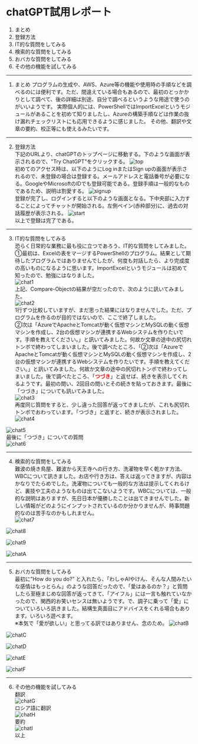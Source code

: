 # chatGPT試用レポート

1. まとめ
2. 登録方法
3. IT的な質問をしてみる
4. 検索的な質問をしてみる
5. おバカな質問をしてみる
6. その他の機能を試してみる
*****
1. まとめ
プログラムの生成や、AWS、Azure等の機能や使用時の手順などを調べるのには便利です。ただ、間違えている場合もあるので、最初のとっかかりとして調べて、後の詳細は別途、自分で調べるというような用途で使うのがいいようです。
実際個人的には、PowerShellではImportExcelというモジュールがあることを初めて知りましたし、Azureの構築手順などは作業の抜け漏れチェックリストにも応用できるように感じました。
その他、翻訳や文章の要約、校正等にも使えるみたいです。
***
2. 登録方法  
下記のURLより、chatGPTのトップページに移動する。下のような画面が表示されるので、"Try ChatGPT"をクリックする。
![top](chatGPT_top.png)  
初めてのアクセス時は、以下のようにLog inまたはSign upの画面が表示されるので、未登録の場合は登録する。メールアドレスと電話番号が必要になる。GoogleやMicrosoftのIDでも登録可能である。登録手順は一般的なものであるため、説明は割愛する。
![signup](chatGPT_signup.png)  
登録が完了し、ログインすると以下のような画面となる。下中央部に入力することによってチャットが開始される。左側ペイン(赤枠部分)に、過去の対話履歴が表示される。
![start](chatGPT_start.png)  
以上で登録は完了である。
*****
3. IT的な質問をしてみる  
恐らく日常的な業務に最も役に立つであろう、IT的な質問をしてみました。
①最初は、Excelの表をマージするPowerShellのプログラム。結果として期待したプログラムではありませんでしたが、何度も対話したら、より完成度の高いものになるように思います。ImportExcelというモジュールは初めて知ったので、勉強にはなりました。  
![chat1](chatGPT_chat1.png)  
上記、Compare-Objectの結果が空だったので、次のように訊いてみました。  
![chat2](chatGPT_chat2.png)  
1行ずつ比較していますが、まだ思った結果にはなりませんでした。ただ、プログラムを作るのが目的ではないので、ここで終了しました。  
②次は「AzureでApacheとTomcatが動く仮想マシンとMySQLの動く仮想マシンを作成し、2台の仮想マシンが連携するWebシステムを作りたいです。手順を教えてください。」と訊いてみました。何故か文章の途中の尻切れトンボで終わってしまいました。後で調べたところ、「②次は「AzureでApacheとTomcatが動く仮想マシンとMySQLの動く仮想マシンを作成し、2台の仮想マシンが連携するWebシステムを作りたいです。手順を教えてください。」と訊いてみました。何故か文章の途中の尻切れトンボで終わってしまいました。後で調べたところ、「**<span style="color: red">つづき</span>**」と返せば、続きを表示してくれるようです。最初の問い、2回目の問いとその続きを貼っておきます。最後に「つづき」についても訊いてみました。  
![chat3](chatGPT_chat3.png)  
再度同じ質問をすると、少し違った回答が返ってきましたが、これも尻切れトンボでおわっています。「つづき」と返すと、続きが表示されました。  
![chat4](chatGPT_chat4.png)  
  
![chat5](chatGPT_chat5.png)  
最後に「つづき」についての質問  
![chat6](chatGPT_chat6.png)  
*****
4. 検索的な質問をしてみる  
難波の焼き鳥屋、難波から天王寺への行き方、洗濯物を早く乾かす方法、WBCについて訊きました。お店や行き方は、答えは返ってきますが、内容はかなりでたらめでした。洗濯物についても一般的な方法は提示してくれるけど、裏技や工夫のようなものは出てこないようです。WBCについては、一般的な説明はありますが、先日日本が優勝したことは出てきませんでした。新しい情報がどのようにインプットされているのか分かりませんが、時事問題的なのは苦手なのかもしれません。  
![chat7](chatGPT_chat7.png)  
  
![chat8](chatGPT_chat8.png)  
  
![chat9](chatGPT_chat9.png)  
  
![chatA](chatGPT_chatA.png)  
*****
5. おバカな質問をしてみる  
最初に”How do you do?” と入れたら、「わしゃAIやけん、そんな人間みたいな感情はもっとらん」のような回答だったので、「愛はあるのか？」と質問したら至極まじめな回答が返ってきて、「アイフル」には一言も触れていなかったので、関西的お笑いセンスは無いようです。で、調子に乗って「愛」についていろいろ訊きました。結構生真面目にアドバイスをくれる場合もあります。いろいろ遊べます。  
※本気で「愛が欲しい」と思ってる訳ではありません、念のため。
![chatB](chatGPT_chatB.png)  
  
![chatC](chatGPT_chatC.png)  
  
![chatD](chatGPT_chatD.png)  
  
![chatE](chatGPT_chatE.png)  
  
![chatF](chatGPT_chatF.png)  
  
***
6. その他の機能を試してみる  
翻訳  
![chatG](chatGPT_chatG.png)  
ロシア語に翻訳  
![chatH](chatGPT_chatH.png)  
要約  
![chatI](chatGPT_chatI.png)  
以上
